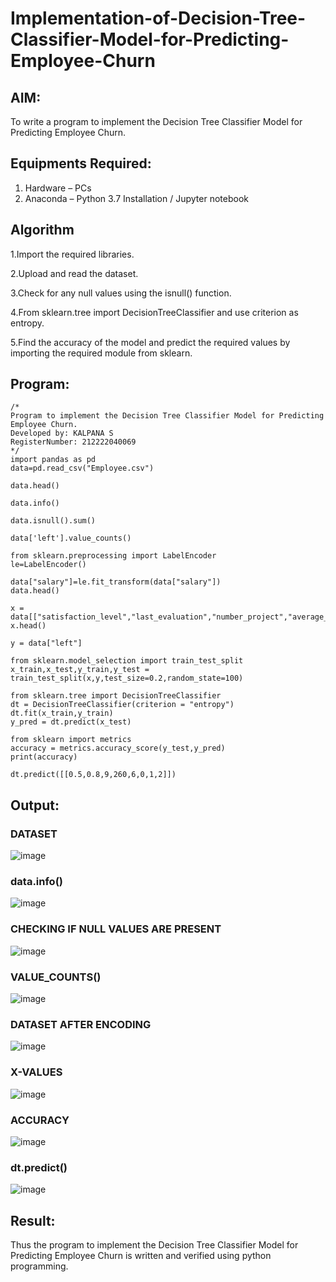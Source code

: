 # Implementation-of-Decision-Tree-Classifier-Model-for-Predicting-Employee-Churn

## AIM:
To write a program to implement the Decision Tree Classifier Model for Predicting Employee Churn.

## Equipments Required:
1. Hardware – PCs
2. Anaconda – Python 3.7 Installation / Jupyter notebook

## Algorithm
1.Import the required libraries.

2.Upload and read the dataset.

3.Check for any null values using the isnull() function.

4.From sklearn.tree import DecisionTreeClassifier and use criterion as entropy.

5.Find the accuracy of the model and predict the required values by importing the required module from sklearn. 

## Program:
```
/*
Program to implement the Decision Tree Classifier Model for Predicting Employee Churn.
Developed by: KALPANA S
RegisterNumber: 212222040069 
*/
import pandas as pd
data=pd.read_csv("Employee.csv")

data.head()

data.info()

data.isnull().sum()

data['left'].value_counts()

from sklearn.preprocessing import LabelEncoder
le=LabelEncoder()

data["salary"]=le.fit_transform(data["salary"])
data.head()

x = data[["satisfaction_level","last_evaluation","number_project","average_montly_hours","time_spend_company","Work_accident","promotion_last_5years","salary"]]
x.head()

y = data["left"]

from sklearn.model_selection import train_test_split
x_train,x_test,y_train,y_test = train_test_split(x,y,test_size=0.2,random_state=100)

from sklearn.tree import DecisionTreeClassifier
dt = DecisionTreeClassifier(criterion = "entropy")
dt.fit(x_train,y_train)
y_pred = dt.predict(x_test)

from sklearn import metrics
accuracy = metrics.accuracy_score(y_test,y_pred)
print(accuracy)

dt.predict([[0.5,0.8,9,260,6,0,1,2]])

```

## Output:
### DATASET
![image](https://github.com/Kalpanareshma/Implementation-of-Decision-Tree-Classifier-Model-for-Predicting-Employee-Churn/assets/122040453/af1469aa-2c9a-463b-b589-4b90cccfae02)
### data.info()
![image](https://github.com/Kalpanareshma/Implementation-of-Decision-Tree-Classifier-Model-for-Predicting-Employee-Churn/assets/122040453/45a77edc-0266-4ec0-868a-893ee0370bda)
### CHECKING IF NULL VALUES ARE PRESENT
![image](https://github.com/Kalpanareshma/Implementation-of-Decision-Tree-Classifier-Model-for-Predicting-Employee-Churn/assets/122040453/241e8b8d-7703-48d3-8ee3-63272c79f412)
### VALUE_COUNTS()
![image](https://github.com/Kalpanareshma/Implementation-of-Decision-Tree-Classifier-Model-for-Predicting-Employee-Churn/assets/122040453/0f7a04b1-72a2-48cb-842f-72bbc70603d6)
### DATASET AFTER ENCODING
![image](https://github.com/Kalpanareshma/Implementation-of-Decision-Tree-Classifier-Model-for-Predicting-Employee-Churn/assets/122040453/77b11385-396e-4a53-adcd-a9f01af0debf)
### X-VALUES
![image](https://github.com/Kalpanareshma/Implementation-of-Decision-Tree-Classifier-Model-for-Predicting-Employee-Churn/assets/122040453/8017c85b-691b-4c5d-a92e-b2c10c38f3f5)
### ACCURACY
![image](https://github.com/Kalpanareshma/Implementation-of-Decision-Tree-Classifier-Model-for-Predicting-Employee-Churn/assets/122040453/40625b9c-382b-4f0d-924e-a2e57af41e32)
### dt.predict()
![image](https://github.com/Kalpanareshma/Implementation-of-Decision-Tree-Classifier-Model-for-Predicting-Employee-Churn/assets/122040453/b5d330bc-405d-4204-bed6-7ee777857dde)



## Result:
Thus the program to implement the  Decision Tree Classifier Model for Predicting Employee Churn is written and verified using python programming.
